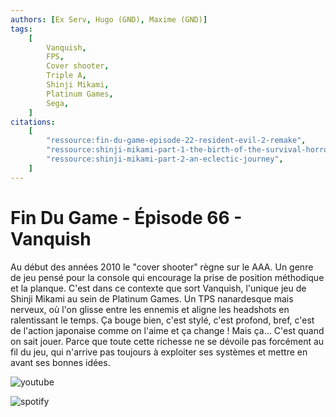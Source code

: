 ```yaml
---
authors: [Ex Serv, Hugo (GND), Maxime (GND)]
tags:
    [
        Vanquish,
        FPS,
        Cover shooter,
        Triple A,
        Shinji Mikami,
        Platinum Games,
        Sega,
    ]
citations:
    [
        "ressource:fin-du-game-episode-22-resident-evil-2-remake",
        "ressource:shinji-mikami-part-1-the-birth-of-the-survival-horror-game",
        "ressource:shinji-mikami-part-2-an-eclectic-journey",
    ]
---
```


# Fin Du Game - Épisode 66 - Vanquish

Au début des années 2010 le "cover shooter" règne sur le AAA. Un genre de jeu pensé pour la console qui encourage la prise de position méthodique et la planque. C'est dans ce contexte que sort Vanquish, l'unique jeu de Shinji Mikami au sein de Platinum Games. Un TPS nanardesque mais nerveux, où l'on glisse entre les ennemis et aligne les headshots en ralentissant le temps. Ça bouge bien, c'est stylé, c'est profond, bref, c'est de l'action japonaise comme on l'aime et ça change ! Mais ça… C'est quand on sait jouer. Parce que toute cette richesse ne se dévoile pas forcément au fil du jeu, qui n'arrive pas toujours à exploiter ses systèmes et mettre en avant ses bonnes idées.

![youtube](https://www.youtube.com/watch?v=O0jAutIS1-E)

![spotify](https://open.spotify.com/episode/4FYoGH4giLw4KN4p1sUb7w)
